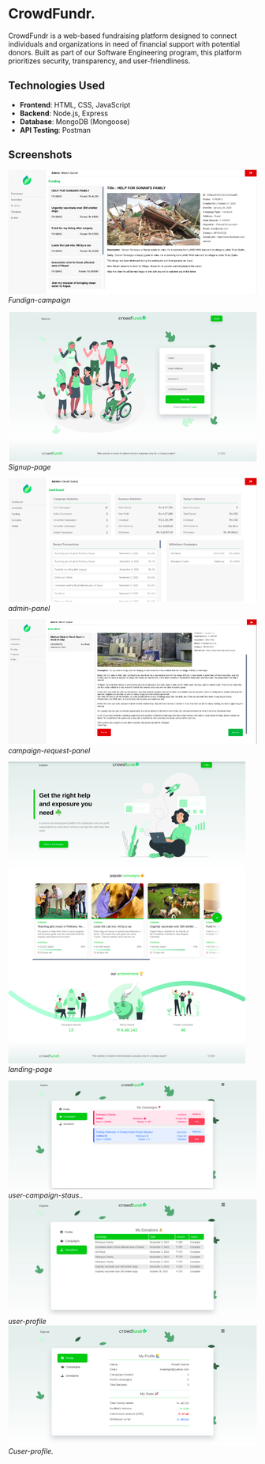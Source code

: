 # CrowdFundr.
CrowdFundr is a web-based fundraising platform designed to connect individuals and organizations in need of financial support with potential donors.
Built as part of our Software Engineering program, this platform prioritizes security, transparency, and user-friendliness.

## Technologies Used
- **Frontend**: HTML, CSS, JavaScript
- **Backend**: Node.js, Express
- **Database**: MongoDB (Mongoose)
- **API Testing**: Postman

## Screenshots

![Screenshot 1](https://raw.githubusercontent.com/NikeshGamal/CrowdFundr./master/Fundign-campaign.png)
*Fundign-campaign*

![Screenshot 2](https://raw.githubusercontent.com/NikeshGamal/CrowdFundr./master/Signup-page.png)
*Signup-page*

![Screenshot 3](https://raw.githubusercontent.com/NikeshGamal/CrowdFundr./master/admin-panel.png)
*admin-panel*

![Screenshot 4](https://raw.githubusercontent.com/NikeshGamal/CrowdFundr./master/campaign-request-panel.png)
*campaign-request-panel*

![Screenshot 5](https://raw.githubusercontent.com/NikeshGamal/CrowdFundr./master/landing-page.png)
*landing-page*

![Screenshot 6](https://raw.githubusercontent.com/NikeshGamal/CrowdFundr./master/user-campaign-staus.png)
*user-campaign-staus..*
![Screenshot 7](https://raw.githubusercontent.com/NikeshGamal/CrowdFundr./master/user-profile-2.png)
*user-profile*
![Screenshot 8](https://raw.githubusercontent.com/NikeshGamal/CrowdFundr./master/user-profile.png)
*Cuser-profile.*
